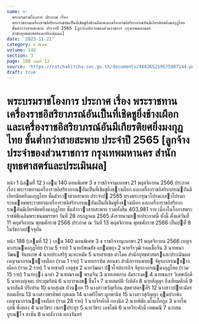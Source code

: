 ```yaml
---
name: >-
  พระบรมราชโองการ ประกาศ เรื่อง
  พระราชทานเครื่องราชอิสริยาภรณ์อันเป็นที่เชิดชูยิ่งช้างเผือกและเครื่องราชอิสริยาภรณ์อันมีเกียรติยศยิ่งมงกุฎไทย
  ชั้นต่ำกว่าสายสะพาย ประจำปี 2565 [ลูกจ้างประจำของส่วนราชการ กรุงเทพมหานคร
  สำนักยุทธศาสตร์และประเมินผล]
date: '2023-11-21'
category: ข พิเศษ
volume: 140
section: 3
page: 188 เล่มที่ 12
source: 'https://ratchakitcha.soc.go.th/documents/488265219575907144.pdf'
draft: true
---
```


# พระบรมราชโองการ ประกาศ เรื่อง พระราชทานเครื่องราชอิสริยาภรณ์อันเป็นที่เชิดชูยิ่งช้างเผือกและเครื่องราชอิสริยาภรณ์อันมีเกียรติยศยิ่งมงกุฎไทย ชั้นต่ำกว่าสายสะพาย ประจำปี 2565 [ลูกจ้างประจำของส่วนราชการ กรุงเทพมหานคร สำนักยุทธศาสตร์และประเมินผล]

หน้า 1 (เลมที่ 12 ) เลม 140 ตอนพิเศษ 3 ข ราชกิจจานุเบกษา 21 พฤศจิกายน 2566 ประกาศ เรื่อง พระราชทานเครื่องราชอิสริยาภรณอันเป็นที่เชิดชูยิ่งชางเผือก และเครื่องราชอิสริยาภรณอันมีเกียรติยศยิ่งมงกุฎไทย ชั้นต่ํากวาสายสะพาย ประจําป 2565 ทรงพระกรุณาโปรดเกลาโปรดกระหมอมพระราชทานเครื่องราชอิสริยาภรณอันเป็นที่เชิดชูยิ่งชางเผือก และเครื่องราชอิสริยาภรณอันมีเกียรติยศยิ่งมงกุฎไทย ชั้นต่ํากวาสายสะพาย รวมทั้งสิ้น 403,981 ราย เนื่องในโอกาสพระราชพิธีเฉลิมพระชนมพรรษา วันที่ 28 กรกฎาคม 2565 ดังรายนามทายประกาศนี้ ทั้งนี้ ตั้งแต่วันที่ 11 พฤศจิกายน พุทธศักราช 2566 ประกาศ ณ วันที่ 13 พฤศจิกายน พุทธศักราช 2566 เป็นปที่ 8 ในรัชกาลปจจุบัน

หน้า 188 (เลมที่ 12 ) เลม 140 ตอนพิเศษ 3 ข ราชกิจจานุเบกษา 21 พฤศจิกายน 2566 เบญจมาภรณมงกุฎไทย (รวม 5 ราย) 1 นายกัษณธัช แยมพยุง 2 นายจีรวุฒิ รอดเชื้อจีน 3 นายธนาวัฒน จันทเกษ 4 นายประเสริฐ มะหะหมัด 5 นายสายชล ดําโดด สํานักยุทธศาสตรและประเมินผล เบญจมาภรณชางเผือก (รวม 1 ราย) 1 นายบรรฑิต สอนชา สํานักการแพทย จัตุรถาภรณชางเผือก (รวม 2 ราย) 1 นายชาตรี เกตุสุข 2 นายวัฒนา ปจโจปการกิจ จัตุรถาภรณมงกุฎไทย (รวม 15 ราย) 1 นายกุง นาคํา 2 นายณรงค พรมจีน 3 นายเทศกาล อัมระรงค 4 นายธนกร วิเศษภักดี 5 นายเบญจมะ ประทุมรัตน์ 6 นายวรพงษ ชื่นใจ 7 นายสมบัติ วังหิตัง 8 นายสัญญา ยิ่งเทียมศักดิ์ 9 นายสันติ ปรีเปรม 10 นายสุเมธ บัวนอย 11 นางสาวขวัญเรือน สุขศาสตรศิริ 12 นางสาวปยะฉัตร ยอดเอี่ยม 13 นางสาวพรทิพย์ กุลเมฆ 14 นางศรีไพร ผูกพานิช 15 นางสาวสุกัญญา คุมปากพิง เบญจมาภรณชางเผือก (รวม 28 ราย) 1 นายจิรศักดิ์ กองนิล 2 นายพิชัย มโนเกื้อกูล 3 นายไพฤทธิ์ พึ่งทอง 4 นายวัชระ เซอรประยูร 5 นายวัชระ เดชโชติ 6 นายวีระศักดิ์ เทพมณี 7 นายสมบูรณใจ ฮาซัน 8 นายสังวาล ทองจันทร์
